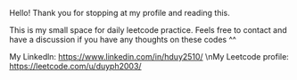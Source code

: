 Hello! Thank you for stopping at my profile and reading this.

This is my small space for daily leetcode practice. Feels free to contact and have a discussion if you have any thoughts on these codes ^^

My Linkedln: https://www.linkedin.com/in/hduy2510/
\nMy Leetcode profile: https://leetcode.com/u/duyph2003/
